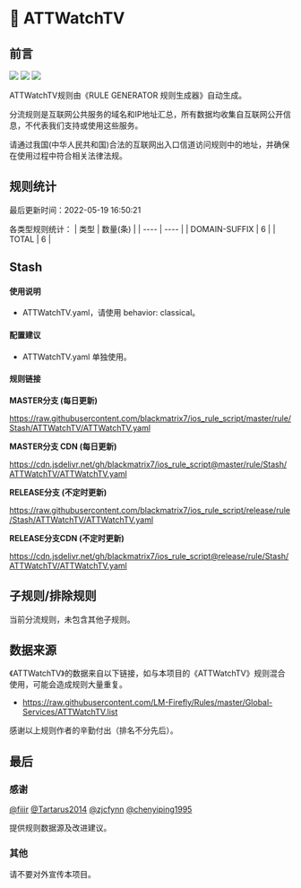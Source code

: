 # 🧸 ATTWatchTV

## 前言

![](https://shields.io/badge/-移除重复规则-ff69b4) ![](https://shields.io/badge/-DOMAIN与DOMAIN--SUFFIX合并-green) ![](https://shields.io/badge/-IP--CIDR(6)合并-blueviolet) 

ATTWatchTV规则由《RULE GENERATOR 规则生成器》自动生成。

分流规则是互联网公共服务的域名和IP地址汇总，所有数据均收集自互联网公开信息，不代表我们支持或使用这些服务。

请通过我国(中华人民共和国)合法的互联网出入口信道访问规则中的地址，并确保在使用过程中符合相关法律法规。

## 规则统计

最后更新时间：2022-05-19 16:50:21

各类型规则统计：
| 类型 | 数量(条)  | 
| ---- | ----  |
| DOMAIN-SUFFIX | 6  | 
| TOTAL | 6  | 


## Stash 

#### 使用说明
- ATTWatchTV.yaml，请使用 behavior: classical。

#### 配置建议
- ATTWatchTV.yaml 单独使用。

#### 规则链接
**MASTER分支 (每日更新)**

https://raw.githubusercontent.com/blackmatrix7/ios_rule_script/master/rule/Stash/ATTWatchTV/ATTWatchTV.yaml

**MASTER分支 CDN (每日更新)**

https://cdn.jsdelivr.net/gh/blackmatrix7/ios_rule_script@master/rule/Stash/ATTWatchTV/ATTWatchTV.yaml

**RELEASE分支 (不定时更新)**

https://raw.githubusercontent.com/blackmatrix7/ios_rule_script/release/rule/Stash/ATTWatchTV/ATTWatchTV.yaml

**RELEASE分支CDN (不定时更新)**

https://cdn.jsdelivr.net/gh/blackmatrix7/ios_rule_script@release/rule/Stash/ATTWatchTV/ATTWatchTV.yaml

## 子规则/排除规则


当前分流规则，未包含其他子规则。

## 数据来源

《ATTWatchTV》的数据来自以下链接，如与本项目的《ATTWatchTV》规则混合使用，可能会造成规则大量重复。

- https://raw.githubusercontent.com/LM-Firefly/Rules/master/Global-Services/ATTWatchTV.list


感谢以上规则作者的辛勤付出（排名不分先后）。

## 最后

### 感谢

[@fiiir](https://github.com/fiiir) [@Tartarus2014](https://github.com/Tartarus2014) [@zjcfynn](https://github.com/zjcfynn) [@chenyiping1995](https://github.com/chenyiping1995) 

提供规则数据源及改进建议。

### 其他

请不要对外宣传本项目。